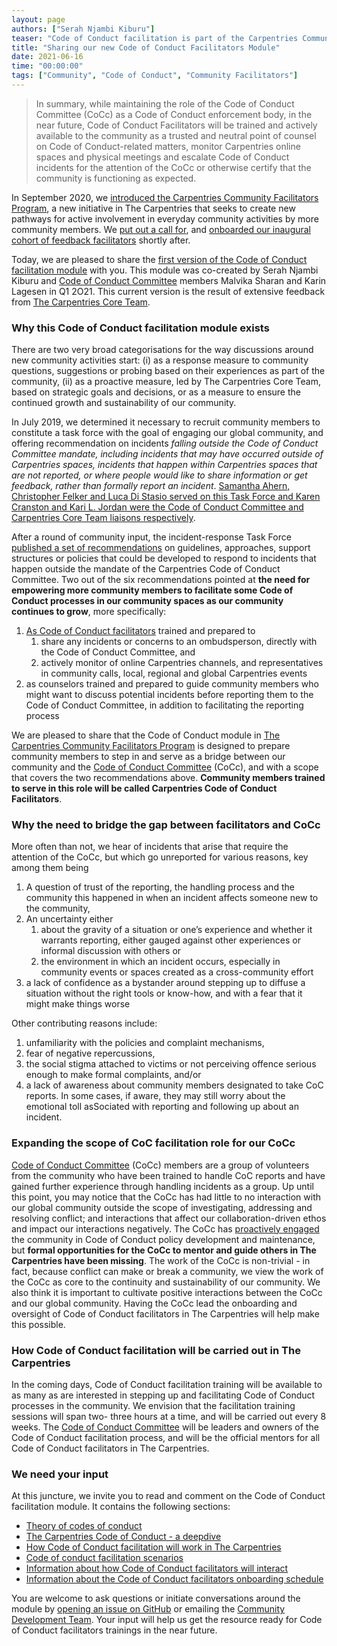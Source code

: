 ```yaml
---
layout: page
authors: ["Serah Njambi Kiburu"]
teaser: "Code of Conduct facilitation is part of the Carpentries Community Facilitators Program. We welcome your review and suggestions on our new Carpentries Code of Conduct Facilitators module"
title: "Sharing our new Code of Conduct Facilitators Module"
date: 2021-06-16
time: "00:00:00"
tags: ["Community", "Code of Conduct", "Community Facilitators"]
---
```


>In summary, while maintaining the role of the Code of Conduct Committee (CoCc) as a Code of Conduct enforcement body, in the near future, Code of Conduct Facilitators will be trained and actively available to the community as a trusted and neutral point of counsel on Code of Conduct-related matters, monitor Carpentries online spaces and physical meetings and escalate Code of Conduct incidents for the attention of the CoCc or otherwise certify that the community is functioning as expected.

In September 2020, we [introduced the Carpentries Community Facilitators Program](https://carpentries.org/blog/2020/09/introducing-community-facilitators-program/), a new initiative in The Carpentries that seeks to create new pathways for active involvement in everyday community activities by more community members. We [put out a call for](https://carpentries.org/blog/2020/09/apply-feedback-facilitators-cohort/), and [onboarded our inaugural cohort of feedback facilitators](https://carpentries.org/blog/2020/11/introducing-carpentries-feedback-facilitators/) shortly after. 

Today, we are pleased to share the [first version of the Code of Conduct facilitation module](https://carpentries.github.io/community-facilitators-program/03-0-code-of-conduct-facilitation/index.html) with you. This module was co-created by Serah Njambi Kiburu and [Code of Conduct Committee](https://carpentries.org/coc-ctte/) members Malvika Sharan and Karin Lagesen in Q1 2O21. This current version is the result of extensive feedback from [The Carpentries Core Team](https://carpentries.org/team/).

### Why this Code of Conduct facilitation module exists

There are two very broad categorisations for the way discussions around new community activities start:
(i) as a response measure to community questions, suggestions or probing based on their experiences as part of the community,
(ii) as a proactive measure, led by The Carpentries Core Team, based on strategic goals and decisions, or as a measure to ensure the continued growth and sustainability of our community. 

In July 2019, we determined it necessary to recruit community members to constitute a task force with the goal of engaging our global community, and offering recommendation on incidents _falling outside the Code of Conduct Committee mandate, including incidents that may have occurred outside of Carpentries spaces, incidents that happen within Carpentries spaces that are not reported, or where people would like to share information or get feedback, rather than formally report an incident_. [Samantha Ahern, Christopher Felker and Luca Di Stasio served on this Task Force and Karen Cranston and Kari L. Jordan were the Code of Conduct Committee and Carpentries Core Team liaisons respectively](https://github.com/carpentries/task-forces/blob/master/2019/incidents-outside-cocc/2019-07-incidents-outside-cocc-charter.md).

After a round of community input, the incident-response Task Force [published a set of recommendations](https://github.com/carpentries/task-forces/blob/master/2019/incidents-outside-cocc/2019-09-19-cocc-taskforce-summary-recommendations.md) on guidelines, approaches, support structures or policies that could be developed to respond to incidents that happen outside the mandate of the Carpentries Code of Conduct Committee. Two out of the six recommendations pointed at **the need for empowering more community members to facilitate some Code of Conduct processes in our community spaces as our community continues to grow**, more specifically:

1. [As Code of Conduct facilitators](https://github.com/carpentries/task-forces/blob/master/2019/incidents-outside-cocc/2019-09-19-cocc-taskforce-summary-recommendations.md#recommendation-2-volunteer-code-of-conduct-facilitators) trained and prepared to
   1. share any incidents or concerns to an ombudsperson, directly with the Code of Conduct Committee, and
   2. actively monitor of online Carpentries channels, and representatives in community calls, local, regional and global Carpentries events
2. as counselors trained and prepared to guide community members who might want to discuss potential incidents before reporting them to the Code of Conduct Committee, in addition to facilitating the reporting process

We are pleased to share that the Code of Conduct module in [The Carpentries Community Facilitators Program](https://carpentries.github.io/community-facilitators-program/) is designed to prepare community members to step in and serve as a bridge between our community and the [Code of Conduct Committee](https://carpentries.org/coc-ctte/) (CoCc), and with a scope that covers the two recommendations above. **Community members trained to serve in this role will be called Carpentries Code of Conduct Facilitators**.

### Why the need to bridge the gap between facilitators and CoCc

More often than not, we hear of incidents that arise that require the attention of the CoCc, but which go unreported for various reasons, key among them being
 
1. A question of trust of the reporting, the handling process and the community this happened in when an incident affects someone new to the community, 
2. An uncertainty either 
   1. about the gravity of a situation or one’s experience and whether it warrants reporting, either gauged against other experiences or informal discussion with others or
   2. the environment in which an incident occurs, especially in community events or spaces created as a cross-community effort
3. a lack of confidence as a bystander around stepping up to diffuse a situation without the right tools or know-how, and with a fear that it might make things worse

Other contributing reasons include:

1. unfamiliarity with the policies and complaint mechanisms,
2. fear of negative repercussions,
3. the social stigma attached to victims or not perceiving offence serious enough to make formal complaints, and/or 
4. a lack of awareness about community members designated to take CoC reports. In some cases, if aware, they may still worry about the emotional toll asSociated with reporting and following up about an incident.

### Expanding the scope of CoC facilitation role for our CoCc
	
[Code of Conduct Committee](https://carpentries.org/coc-ctte/) (CoCc) members are a group of volunteers from the community who have been trained to handle CoC reports and have gained further experience through handling incidents as a group. Up until this point, you may notice that the CoCc has had little to no interaction with our global community outside the scope of investigating, addressing and resolving conflict; and interactions that affect our collaboration-driven ethos and impact our interactions negatively. The CoCc has [proactively engaged](https://carpentries.org/posts-by-tags/#blog-tag-code-of-conduct) the community in Code of Conduct policy development and maintenance, but **formal opportunities for the CoCc to mentor and guide others in The Carpentries have been missing**. 
The work of the CoCc is non-trivial - in fact, because conflict can make or break a community, we view the work of the CoCc as core to the continuity and sustainability of our community. We also think it is important to cultivate positive interactions between the CoCc and our global community. Having the CoCc lead the onboarding and oversight of Code of Conduct facilitators in The Carpentries will help make this possible. 

### How Code of Conduct facilitation will be carried out in The Carpentries

In the coming days, Code of Conduct facilitation training will be available to as many as are interested in stepping up and facilitating Code of Conduct processes in the community. We envision that the facilitation training sessions will span two- three hours at a time, and will be carried out every 8 weeks. The [Code of Conduct Committee](https://carpentries.org/coc-ctte/) will be leaders and owners of the Code of Conduct facilitation process, and will be the official mentors for all Code of Conduct facilitators in The Carpentries.

### We need your input

At this juncture, we invite you to read and comment on the Code of Conduct facilitation module. It contains the following sections:

- [Theory of codes of conduct](https://carpentries.github.io/community-facilitators-program/03-1-theory-of-codes-of-conduct/index.html)
- [The Carpentries Code of Conduct - a deepdive](https://carpentries.github.io/community-facilitators-program/03-2-the-carpentries-code-of-conduct/index.html)
- [How Code of Conduct facilitation will work in The Carpentries](https://carpentries.github.io/community-facilitators-program/03-3-code-of-conduct-facilitation-in-the-carpentries/index.html)
- [Code of conduct facilitation scenarios](https://carpentries.github.io/community-facilitators-program/03-4-code-of-conduct-facilitation-scenarios/index.html)
- [Information about how Code of Conduct facilitators will interact](https://carpentries.github.io/community-facilitators-program/03-5-community-of-code-of-conduct-facilitators/index.html)
- [Information about the Code of Conduct facilitators onboarding schedule](https://carpentries.github.io/community-facilitators-program/03-6-code-of-conduct-facilitators-onboarding-schedule/index.html)

You are welcome to ask questions or initiate conversations around the module by [opening an issue on GitHub](https://github.com/carpentries/community-facilitators-program/issues/new) or emailing the [Community Development Team](mailto:community@carpentries.org). Your input will help us get the resource ready for Code of Conduct facilitators trainings in the near future.

